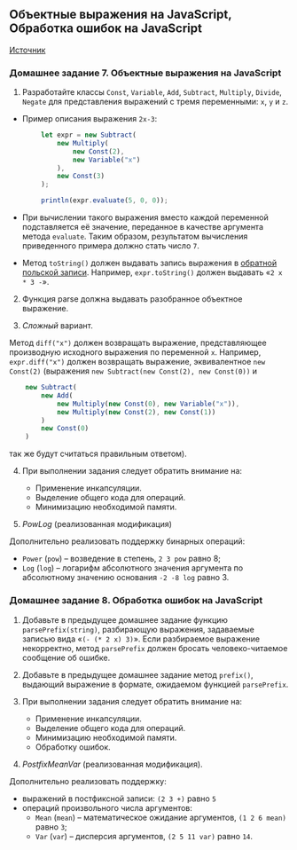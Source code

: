 ## Объектные выражения на JavaScript, Обработка ошибок на JavaScript

[Источник](https://www.kgeorgiy.info/courses/paradigms/homeworks.html)

### Домашнее задание 7. Объектные выражения на JavaScript

1. Разработайте классы `Const`, `Variable`, `Add`, `Subtract`, `Multiply`, `Divide`, `Negate` для представления выражений с тремя переменными: `x`, `y` и `z`.

* Пример описания выражения `2x-3`:

```javascript
        let expr = new Subtract(
            new Multiply(
                new Const(2),
                new Variable("x")
            ),
            new Const(3)
        );

        println(expr.evaluate(5, 0, 0));
```

* При вычислении такого выражения вместо каждой переменной подставляется её значение, переданное в качестве аргумента метода `evaluate`. Таким образом, результатом вычисления приведенного примера должно стать число `7`.

* Метод `toString()` должен выдавать запись выражения в [обратной польской записи](https://ru.wikipedia.org/wiki/%D0%9E%D0%B1%D1%80%D0%B0%D1%82%D0%BD%D0%B0%D1%8F_%D0%BF%D0%BE%D0%BB%D1%8C%D1%81%D0%BA%D0%B0%D1%8F_%D0%BD%D0%BE%D1%82%D0%B0%D1%86%D0%B8%D1%8F). Например, `expr.toString()` должен выдавать «`2 x * 3 -`».

2. Функция parse должна выдавать разобранное объектное выражение.

3. *Сложный* вариант.

Метод `diff("x")` должен возвращать выражение, представляющее производную исходного выражения по переменной `x`. Например, `expr.diff("x")` должен возвращать выражение, эквивалентное `new Const(2)` (выражения `new Subtract(new Const(2), new Const(0))` и

```javascript
    new Subtract(
        new Add(
            new Multiply(new Const(0), new Variable("x")),
            new Multiply(new Const(2), new Const(1))
        )
        new Const(0)
    )
```

так же будут считаться правильным ответом).

4. При выполнении задания следует обратить внимание на:
   * Применение инкапсуляции.
   * Выделение общего кода для операций.
   * Минимизацию необходимой памяти.

5. *PowLog* (реализованная модификация)

Дополнительно реализовать поддержку бинарных операций:
   * `Power` (`pow`) – возведение в степень, `2 3 pow` равно 8;
   * `Log` (`log`) – логарифм абсолютного значения аргумента по абсолютному значению основания `-2 -8 log` равно 3.
            
### Домашнее задание 8. Обработка ошибок на JavaScript

1. Добавьте в предыдущее домашнее задание функцию `parsePrefix(string)`, разбирающую выражения, задаваемые записью вида «`(- (* 2 x) 3)`». Если разбираемое выражение некорректно, метод `parsePrefix` должен бросать человеко-читаемое сообщение об ошибке.

2. Добавьте в предыдущее домашнее задание метод `prefix()`, выдающий выражение в формате, ожидаемом функцией `parsePrefix`.

3. При выполнении задания следует обратить внимание на:
   * Применение инкапсуляции.
   * Выделение общего кода для операций.
   * Минимизацию необходимой памяти.
   * Обработку ошибок.

4. *PostfixMeanVar* (реализованная модификация).

Дополнительно реализовать поддержку:
   * выражений в постфиксной записи: `(2 3 +)` равно `5`
   * операций произвольного числа аргументов:
      * `Mean` (`mean`) – математическое ожидание аргументов, `(1 2 6 mean)` равно `3`;
      * `Var` (`var`) – дисперсия аргументов, `(2 5 11 var)` равно `14`.

